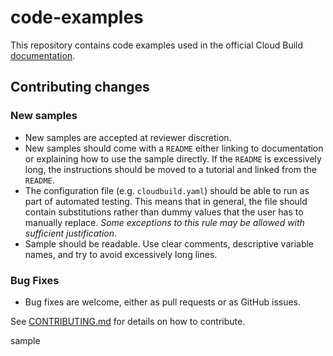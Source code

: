 # code-examples
This repository contains code examples used in the official Cloud Build [documentation](https://cloud.google.com/build/docs/).

## Contributing changes

### New samples
 - New samples are accepted at reviewer discretion.
 - New samples should come with a `README` either linking to documentation or explaining how to use the sample directly. If the `README` is excessively long, the instructions should be moved to a tutorial and linked from the `README`.
 - The configuration file (e.g. `cloudbuild.yaml`) should be able to run as part of automated testing.  This means that in general, the file should contain substitutions rather than dummy values that the user has to manually replace.  _Some exceptions to this rule may be allowed with sufficient justification_. 
 - Sample should be readable. Use clear comments, descriptive variable names, and try to avoid excessively long lines. 

### Bug Fixes
 - Bug fixes are welcome, either as pull requests or as GitHub issues.

See [CONTRIBUTING.md](CONTRIBUTING.md) for details on how to contribute.

sample
